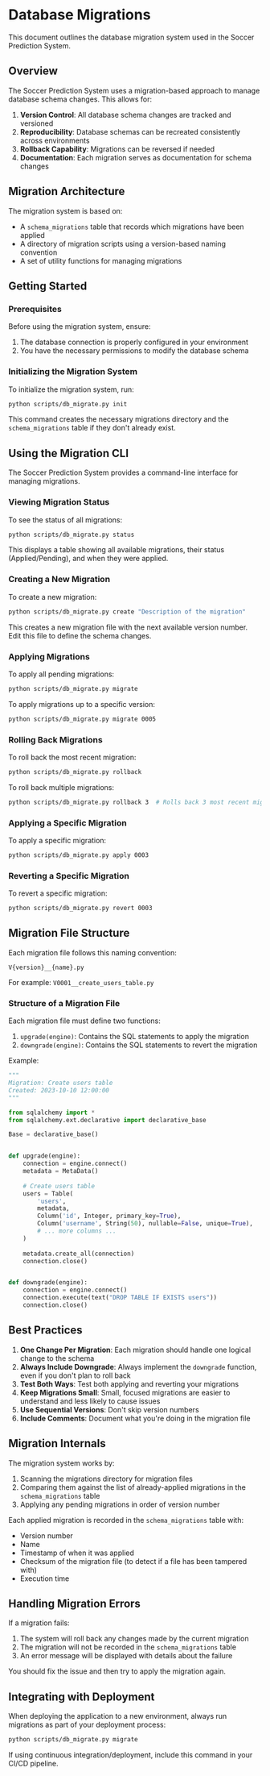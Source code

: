 # Database Migrations

This document outlines the database migration system used in the Soccer Prediction System.

## Overview

The Soccer Prediction System uses a migration-based approach to manage database schema changes. This allows for:

1. **Version Control**: All database schema changes are tracked and versioned
2. **Reproducibility**: Database schemas can be recreated consistently across environments
3. **Rollback Capability**: Migrations can be reversed if needed
4. **Documentation**: Each migration serves as documentation for schema changes

## Migration Architecture

The migration system is based on:

- A `schema_migrations` table that records which migrations have been applied
- A directory of migration scripts using a version-based naming convention
- A set of utility functions for managing migrations

## Getting Started

### Prerequisites

Before using the migration system, ensure:

1. The database connection is properly configured in your environment
2. You have the necessary permissions to modify the database schema

### Initializing the Migration System

To initialize the migration system, run:

```bash
python scripts/db_migrate.py init
```

This command creates the necessary migrations directory and the `schema_migrations` table if they don't already exist.

## Using the Migration CLI

The Soccer Prediction System provides a command-line interface for managing migrations.

### Viewing Migration Status

To see the status of all migrations:

```bash
python scripts/db_migrate.py status
```

This displays a table showing all available migrations, their status (Applied/Pending), and when they were applied.

### Creating a New Migration

To create a new migration:

```bash
python scripts/db_migrate.py create "Description of the migration"
```

This creates a new migration file with the next available version number. Edit this file to define the schema changes.

### Applying Migrations

To apply all pending migrations:

```bash
python scripts/db_migrate.py migrate
```

To apply migrations up to a specific version:

```bash
python scripts/db_migrate.py migrate 0005
```

### Rolling Back Migrations

To roll back the most recent migration:

```bash
python scripts/db_migrate.py rollback
```

To roll back multiple migrations:

```bash
python scripts/db_migrate.py rollback 3  # Rolls back 3 most recent migrations
```

### Applying a Specific Migration

To apply a specific migration:

```bash
python scripts/db_migrate.py apply 0003
```

### Reverting a Specific Migration

To revert a specific migration:

```bash
python scripts/db_migrate.py revert 0003
```

## Migration File Structure

Each migration file follows this naming convention:

`V{version}__{name}.py`

For example: `V0001__create_users_table.py`

### Structure of a Migration File

Each migration file must define two functions:

1. `upgrade(engine)`: Contains the SQL statements to apply the migration
2. `downgrade(engine)`: Contains the SQL statements to revert the migration

Example:

```python
"""
Migration: Create users table
Created: 2023-10-10 12:00:00
"""

from sqlalchemy import *
from sqlalchemy.ext.declarative import declarative_base

Base = declarative_base()


def upgrade(engine):
    connection = engine.connect()
    metadata = MetaData()
    
    # Create users table
    users = Table(
        'users',
        metadata,
        Column('id', Integer, primary_key=True),
        Column('username', String(50), nullable=False, unique=True),
        # ... more columns ...
    )
    
    metadata.create_all(connection)
    connection.close()


def downgrade(engine):
    connection = engine.connect()
    connection.execute(text("DROP TABLE IF EXISTS users"))
    connection.close()
```

## Best Practices

1. **One Change Per Migration**: Each migration should handle one logical change to the schema
2. **Always Include Downgrade**: Always implement the `downgrade` function, even if you don't plan to roll back
3. **Test Both Ways**: Test both applying and reverting your migrations
4. **Keep Migrations Small**: Small, focused migrations are easier to understand and less likely to cause issues
5. **Use Sequential Versions**: Don't skip version numbers
6. **Include Comments**: Document what you're doing in the migration file

## Migration Internals

The migration system works by:

1. Scanning the migrations directory for migration files
2. Comparing them against the list of already-applied migrations in the `schema_migrations` table
3. Applying any pending migrations in order of version number

Each applied migration is recorded in the `schema_migrations` table with:
- Version number
- Name
- Timestamp of when it was applied
- Checksum of the migration file (to detect if a file has been tampered with)
- Execution time

## Handling Migration Errors

If a migration fails:

1. The system will roll back any changes made by the current migration
2. The migration will not be recorded in the `schema_migrations` table
3. An error message will be displayed with details about the failure

You should fix the issue and then try to apply the migration again.

## Integrating with Deployment

When deploying the application to a new environment, always run migrations as part of your deployment process:

```bash
python scripts/db_migrate.py migrate
```

If using continuous integration/deployment, include this command in your CI/CD pipeline. 